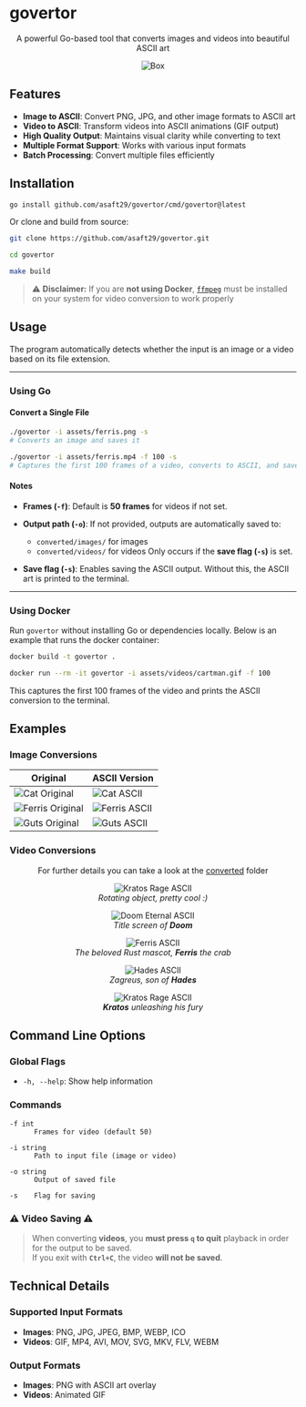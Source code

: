 # govertor 

<p align="center">
  A powerful Go-based tool that converts images and videos into beautiful ASCII art
</p>

<p align="center">
  <img src="converted/videos/golang_ascii.gif" alt="Box">
</p>


## Features

- **Image to ASCII**: Convert PNG, JPG, and other image formats to ASCII art
- **Video to ASCII**: Transform videos into ASCII animations (GIF output)
- **High Quality Output**: Maintains visual clarity while converting to text
- **Multiple Format Support**: Works with various input formats
- **Batch Processing**: Convert multiple files efficiently

## Installation

```bash
go install github.com/asaft29/govertor/cmd/govertor@latest
```

Or clone and build from source:

```bash
git clone https://github.com/asaft29/govertor.git

cd govertor

make build
```
> ⚠ **Disclaimer:** If you are **not using Docker**, [`ffmpeg`](https://www.ffmpeg.org/download.html) must be installed on your system for video conversion to work properly


## Usage

The program automatically detects whether the input is an image or a video based on its file extension.

---

### Using Go

#### Convert a Single File

```bash
./govertor -i assets/ferris.png -s
# Converts an image and saves it

./govertor -i assets/ferris.mp4 -f 100 -s
# Captures the first 100 frames of a video, converts to ASCII, and saves it
```

#### Notes

* **Frames (`-f`)**:
  Default is **50 frames** for videos if not set.

* **Output path (`-o`)**:
  If not provided, outputs are automatically saved to:

  * `converted/images/` for images
  * `converted/videos/` for videos
    Only occurs if the **save flag (`-s`)** is set.

* **Save flag (`-s`)**:
  Enables saving the ASCII output. Without this, the ASCII art is printed to the terminal.

---

### Using Docker

Run `govertor` without installing Go or dependencies locally. Below is an example that runs the docker container:

```bash
docker build -t govertor .

docker run --rm -it govertor -i assets/videos/cartman.gif -f 100
```

This captures the first 100 frames of the video and prints the ASCII conversion to the terminal.


## Examples

### Image Conversions

| Original | ASCII Version |
|----------|---------------|
| ![Cat Original](assets/images/cat.png) | ![Cat ASCII](converted/images/cat_ascii.png) |
| ![Ferris Original](assets/images/ferris.jpg) | ![Ferris ASCII](converted/images/ferris_ascii.png) |
| ![Guts Original](assets/images/guts.jpg) | ![Guts ASCII](converted/images/guts_ascii.png) |

### Video Conversions

<p align="center">
  For further details you can take a look at the <a href="converted/">converted</a> folder
</p>


<p align="center">
  <img src="converted/videos/box_ascii.gif" alt="Kratos Rage ASCII"><br>
  <em>Rotating object, pretty cool :)</em>
</p>

<p align="center">
  <img src="converted/videos/doom_eternal_ascii.gif" alt="Doom Eternal ASCII"><br>
  <em>Title screen of <strong>Doom</strong></em>
</p>

<p align="center">
  <img src="converted/videos/ferris_ascii.gif" alt="Ferris ASCII"><br>
  <em>The beloved Rust mascot, <strong>Ferris</strong> the crab</em>
</p>

<p align="center">
  <img src="converted/videos/hades_ascii.gif" alt="Hades ASCII"><br>
  <em>Zagreus, son of <strong>Hades</strong></em>
</p>

<p align="center">
  <img src="converted/videos/kratos_rage_ascii.gif" alt="Kratos Rage ASCII"><br>
  <em><strong>Kratos</strong> unleashing his fury</em>
</p>


## Command Line Options

### Global Flags
- `-h, --help`: Show help information

### Commands
```
-f int
      Frames for video (default 50)

-i string
      Path to input file (image or video)

-o string
      Output of saved file

-s    Flag for saving
```

### ⚠ Video Saving ⚠
> When converting **videos**, you **must press `q` to quit** playback in order for the output to be saved.  
If you exit with **`Ctrl+C`**, the video **will not be saved**.

## Technical Details

### Supported Input Formats
- **Images**: PNG, JPG, JPEG, BMP, WEBP, ICO
- **Videos**: GIF, MP4, AVI, MOV, SVG, MKV, FLV, WEBM

### Output Formats
- **Images**: PNG with ASCII art overlay
- **Videos**: Animated GIF
